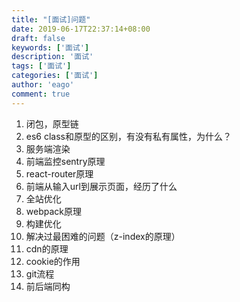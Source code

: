 ```yaml
---
title: "[面试]问题"
date: 2019-06-17T22:37:14+08:00
draft: false
keywords: ['面试']
description: '面试'
tags: ['面试']
categories: ['面试']
author: 'eago'
comment: true
---
```


1. 闭包，原型链
2. es6 class和原型的区别，有没有私有属性，为什么？
3. 服务端渲染
4. 前端监控sentry原理
5. react-router原理
6. 前端从输入url到展示页面，经历了什么
7. 全站优化
8. webpack原理
9. 构建优化
10. 解决过最困难的问题（z-index的原理）
11. cdn的原理
12. cookie的作用
13. git流程
14. 前后端同构